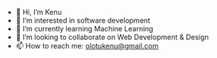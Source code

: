 - 👋 Hi, I’m Kenu
- 👀 I’m interested in software development 
- 🌱 I’m currently learning Machine Learning 
- 🤝 I’m looking to collaborate on Web Development & Design 
- 📫 How to reach me: olotukenu@gmail.com
